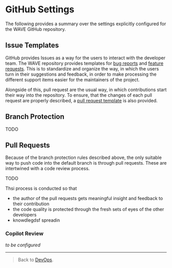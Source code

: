 # GitHub Settings

The following provides a summary over the settings explicitly configured for the WAVE GitHub repository.

## Issue Templates

GitHub provides Issues as a way for the users to interact with the developer team. The WAVE repository provides templates for [bug reports](/.github/ISSUE_TEMPLATE/bug_report.md) and [feature requests](/.github/ISSUE_TEMPLATE/new_feature.md). This is to standardize and organize the way, in which the users turn in their suggestions and feedback, in order to make processing the different support items easier for the maintainers of the project.

Alongside of this, pull request are the usual way, in which contributions start their way into the repository. To ensure, that the changes of each pull request are properly described, a [pull request template](/.github/PULL_REQUEST_TEMPLATE/new_pull_request.md) is also provided.

## Branch Protection

TODO

## Pull Requests

Because of the branch protection rules described above, the only suitable way to push code into the default branch is through pull requests. These are intertwined with a code review process.

TODO

Thsi process is conducted so that

- the author of the pull requests gets meaningful insight and feedback to their contribution
- the code quality is protected through the fresh sets of eyes of the other developers
- knowdlegdsf spreadin



### Copilot Review

_to be configured_


---

> Back to [DevOps](./_DEV_OPS.md).